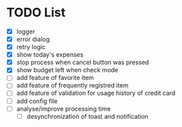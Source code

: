 # TODO List

- [x] logger
- [x] error dialog
- [x] retry logic
- [x] show today's expenses
- [x] stop process when cancel button was pressed
- [x] show budget left when check mode
- [ ] add feature of favorite item
- [ ] add feature of frequently registred item
- [ ] add feature of validation for usage history of credit card
- [ ] add config file
- [ ] analyse/improve processing time
  - [ ] desynchronization of toast and notification
